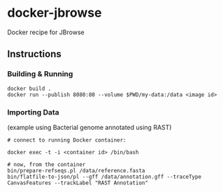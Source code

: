 # docker-jbrowse

Docker recipe for JBrowse

## Instructions

### Building & Running

```
docker build .
docker run --publish 8080:80 --volume $PWD/my-data:/data <image id>
```

### Importing Data

(example using Bacterial genome annotated using RAST)

```
# connect to running Docker container:

docker exec -t -i <container id> /bin/bash

# now, from the container
bin/prepare-refseqs.pl /data/reference.fasta
bin/flatfile-to-json/pl --gff /data/annotation.gff --traceType CanvasFeatures --trackLabel "RAST Annotation"
```
